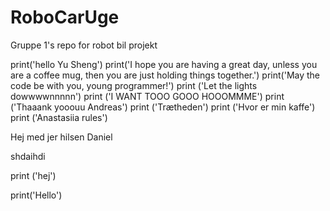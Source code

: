 # RoboCarUge
Gruppe 1's repo for robot bil projekt

print('hello  Yu Sheng')
print('I hope you are having a great day, unless you are a coffee mug, then you are just holding things together.')
print('May the code be with you, young programmer!')
print ('Let the lights dowwwwnnnnn')
print ('I WANT TOOO GOOO HOOOMMME')
print ('Thaaank yooouu Andreas')
print ('Trætheden')
print ('Hvor er min kaffe')
print ('Anastasiia rules')

Hej med jer hilsen Daniel

shdaihdi

print  ('hej')

print('Hello')